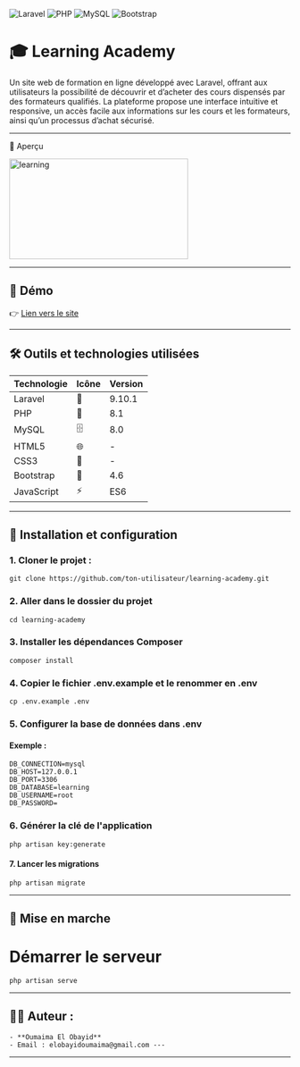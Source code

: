 ![Laravel](https://img.shields.io/badge/Laravel-9.10.1-red)
![PHP](https://img.shields.io/badge/PHP-8.1-blue)
![MySQL](https://img.shields.io/badge/MySQL-8.0-green)
![Bootstrap](https://img.shields.io/badge/Bootstrap-4.6-purple)

# 🎓 Learning Academy

Un site web de formation en ligne développé avec Laravel, offrant aux utilisateurs la possibilité de découvrir et d’acheter des cours dispensés par des formateurs qualifiés. La plateforme propose une interface intuitive et responsive, un accès facile aux informations sur les cours et les formateurs, ainsi qu’un processus d’achat sécurisé.

---

📸 Aperçu

<img width="320" height="180" alt="learning" src="https://github.com/user-attachments/assets/5c2d212b-057a-4655-884e-5933244c5079" />

---

## 🚀 Démo

👉 [Lien vers le site](https://learning.oumportfolio.com/)

---

## 🛠️ Outils et technologies utilisées

| Technologie | Icône | Version |
|------------|------|--------|
| Laravel    | 🖤    | 9.10.1 |
| PHP        | 🐘    | 8.1    |
| MySQL      | 🗄️    | 8.0    |
| HTML5      | 🌐    | -      |
| CSS3       | 🎨    | -      |
| Bootstrap  | 💠    | 4.6    |
| JavaScript | ⚡    | ES6    |

---

## 🚀 Installation et configuration

### 1. Cloner le projet :

```
git clone https://github.com/ton-utilisateur/learning-academy.git
```

### 2. Aller dans le dossier du projet

```
cd learning-academy
```

### 3. Installer les dépendances Composer

```
composer install
```

### 4. Copier le fichier .env.example et le renommer en .env

```
cp .env.example .env
```

### 5. Configurer la base de données dans .env
#### Exemple :

```
DB_CONNECTION=mysql
DB_HOST=127.0.0.1
DB_PORT=3306
DB_DATABASE=learning
DB_USERNAME=root
DB_PASSWORD=
```

### 6. Générer la clé de l'application

```
php artisan key:generate
```

#### 7. Lancer les migrations

```
php artisan migrate
```

---

## 🚀 Mise en marche
# Démarrer le serveur

```
php artisan serve
```

---

## 👨‍💻 Auteur :
    - **Oumaima El Obayid** 
    - Email : elobayidoumaima@gmail.com --- 

---
